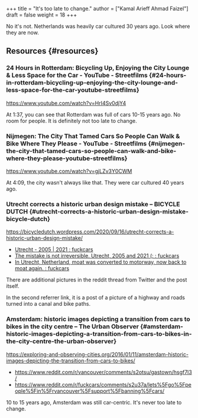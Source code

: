 +++
title = "It's too late to change."
author = ["Kamal Arieff Ahmad Faizel"]
draft = false
weight = 18
+++

No it's not. Netherlands was heavily car cultured 30 years ago. Look where they are now.


## Resources {#resources}


### 24 Hours in Rotterdam: Bicycling Up, Enjoying the City Lounge &amp; Less Space for the Car - YouTube - Streetfilms {#24-hours-in-rotterdam-bicycling-up-enjoying-the-city-lounge-and-less-space-for-the-car-youtube-streetfilms}

<https://www.youtube.com/watch?v=HrI4Sv0djY4>

At 1:37, you can see that Rotterdam was full of cars 10-15 years ago. No room for people. It is definitely not too late to change.


### Nijmegen: The City That Tamed Cars So People Can Walk &amp; Bike Where They Please - YouTube - Streetfilms {#nijmegen-the-city-that-tamed-cars-so-people-can-walk-and-bike-where-they-please-youtube-streetfilms}

<https://www.youtube.com/watch?v=gjLZv3Y0CWM>

At 4:09, the city wasn't always like that. They were car cultured 40 years ago.


### Utrecht corrects a historic urban design mistake – BICYCLE DUTCH {#utrecht-corrects-a-historic-urban-design-mistake-bicycle-dutch}

<https://bicycledutch.wordpress.com/2020/09/16/utrecht-corrects-a-historic-urban-design-mistake/>

-   [Utrecht - 2005 | 2021 : fuckcars](https://www.reddit.com/r/fuckcars/comments/rr5qlt/utrecht%5F2005%5F2021/)
-   [The mistake is not irreversible. Utrecht, 2005 and 2021 (: : fuckcars](https://www.reddit.com/r/fuckcars/comments/rnsmn6/the%5Fmistake%5Fis%5Fnot%5Firreversible%5Futrecht%5F2005%5Fand/)
-   [In Utrecht, Netherland, moat was converted to motorway, now back to moat again. : fuckcars](https://www.reddit.com/r/fuckcars/comments/rqcpal/in%5Futrecht%5Fnetherland%5Fmoat%5Fwas%5Fconverted%5Fto/)

There are additional pictures in the reddit thread from Twitter and the post itself.

In the second referrer link, it is a post of a picture of a highway and roads turned into a canal and bike paths.


### Amsterdam: historic images depicting a transition from cars to bikes in the city centre – The Urban Observer {#amsterdam-historic-images-depicting-a-transition-from-cars-to-bikes-in-the-city-centre-the-urban-observer}

<https://exploring-and-observing-cities.org/2016/01/11/amsterdam-historic-images-depicting-the-transition-from-cars-to-bikes/>

-   <https://www.reddit.com/r/vancouver/comments/s2otsu/gastown/hsgf7l3/>
-   <https://www.reddit.com/r/fuckcars/comments/s2u37a/lets%5Fgo%5Fpeople%5Fin%5Frvancouver%5Fsupport%5Fbanning%5Fcars/>

10 to 15 years ago, Amsterdam was still car-centric. It's never too late to change.
